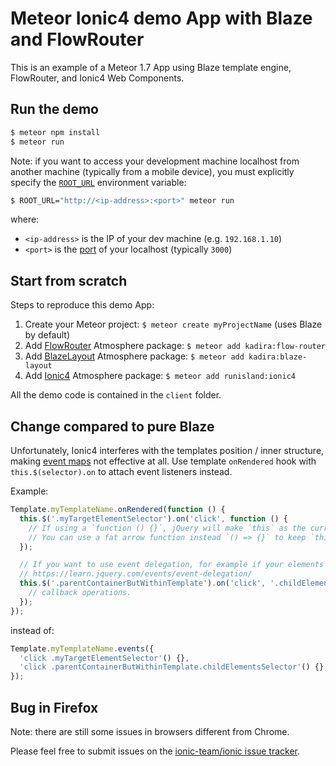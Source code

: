 # Meteor Ionic4 demo App with Blaze and FlowRouter

This is an example of a Meteor 1.7 App using Blaze template engine, FlowRouter, and Ionic4 Web Components.


## Run the demo

```bash
$ meteor npm install
$ meteor run
```

Note: if you want to access your development machine localhost from another machine (typically from a mobile device),
you must explicitly specify the [`ROOT_URL`](https://docs.meteor.com/environment-variables.html#ROOT-URL) environment variable:
```bash
$ ROOT_URL="http://<ip-address>:<port>" meteor run
```
where:
- `<ip-address>` is the IP of your dev machine (e.g. `192.168.1.10`)
- `<port>` is the [port](https://docs.meteor.com/environment-variables.html#PORT) of your localhost (typically `3000`)


## Start from scratch

Steps to reproduce this demo App:
1. Create your Meteor project: `$ meteor create myProjectName` (uses Blaze by default)
2. Add [FlowRouter](https://atmospherejs.com/kadira/flow-router) Atmosphere package: `$ meteor add kadira:flow-router`
3. Add [BlazeLayout](https://atmospherejs.com/kadira/blaze-layout) Atmosphere package: `$ meteor add kadira:blaze-layout`
4. Add [Ionic4](https://atmospherejs.com/runisland/ionic4) Atmosphere package: `$ meteor add runisland:ionic4`

All the demo code is contained in the `client` folder.


## Change compared to pure Blaze

Unfortunately, Ionic4 interferes with the templates position / inner structure, making [event maps](http://blazejs.org/api/templates.html#Event-Maps) not effective at all. Use template `onRendered` hook with `this.$(selector).on` to attach event listeners instead.

Example:
```javascript
Template.myTemplateName.onRendered(function () {
  this.$('.myTargetElementSelector').on('click', function () {
    // If using a `function () {}`, jQuery will make `this` as the currentTarget element.
    // You can use a fat arrow function instead `() => {}` to keep `this` as the template instance.
  });

  // If you want to use event delegation, for example if your elements are dynamic:
  // https://learn.jquery.com/events/event-delegation/
  this.$('.parentContainerButWithinTemplate').on('click', '.childElementsSelector', function () {
    // callback operations.
  });
});
```

instead of:
```javascript
Template.myTemplateName.events({
  'click .myTargetElementSelector'() {},
  'click .parentContainerButWithinTemplate.childElementsSelector'() {},
});
```


## Bug in Firefox

Note: there are still some issues in browsers different from Chrome.

Please feel free to submit issues on the [ionic-team/ionic issue tracker](https://github.com/ionic-team/ionic/issues).
